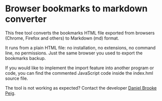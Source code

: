 # Browser bookmarks to markdown converter

This free tool converts the bookmarks HTML file exported from browsers (Chrome, Firefox and others) to Markdown (md) format.

It runs from a plain HTML file: no installation, no extensions, no command line, no permissions. Just the same browser you used to export the bookmarks backup.

If you would like to implement the import feature into another program or code, you can find the commented JavaScript code inside the index.hml source file.

The tool is not working as expected? Contact the developer <a href="https://www.danbp.org">Daniel Brooke Peig</a>.
